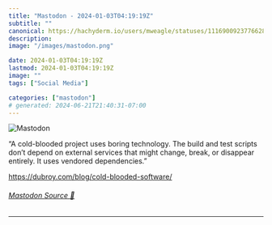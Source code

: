 ```yaml
---
title: "Mastodon - 2024-01-03T04:19:19Z"
subtitle: ""
canonical: https://hachyderm.io/users/mweagle/statuses/111690092377662895
description:
image: "/images/mastodon.png"

date: 2024-01-03T04:19:19Z
lastmod: 2024-01-03T04:19:19Z
image: ""
tags: ["Social Media"]

categories: ["mastodon"]
# generated: 2024-06-21T21:40:31-07:00
---
```

![Mastodon](/images/mastodon.png)

<p>“A cold-blooded project uses boring technology. The build and test scripts don’t depend on external services that might change, break, or disappear entirely. It uses vendored dependencies.” </p><p><a href="https://dubroy.com/blog/cold-blooded-software/" target="_blank" rel="nofollow noopener noreferrer" translate="no"><span class="invisible">https://</span><span class="ellipsis">dubroy.com/blog/cold-blooded-s</span><span class="invisible">oftware/</span></a></p>


###### [Mastodon Source 🐘](https://hachyderm.io/@mweagle/111690092377662895)

___
